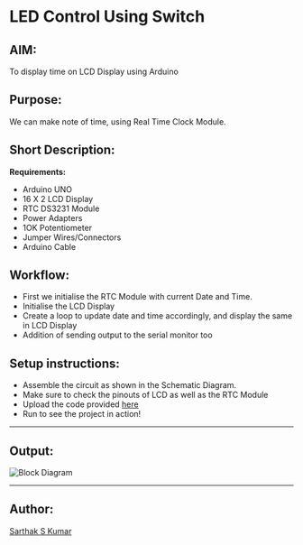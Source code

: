 # LED Control Using Switch

## AIM:

To display time on LCD Display using Arduino

## Purpose:

We can make note of time, using Real Time Clock Module.

## Short Description:

**Requirements:**

- Arduino UNO
- 16 X 2 LCD Display
- RTC DS3231 Module
- Power Adapters
- 1OK Potentiometer
- Jumper Wires/Connectors
- Arduino Cable

## Workflow:

- First we initialise the RTC Module with current Date and Time.
- Initialise the LCD Display
- Create a loop to update date and time accordingly, and display the same in LCD Display
- Addition of sending output to the serial monitor too

## Setup instructions:

- Assemble the circuit as shown in the Schematic Diagram.
- Make sure to check the pinouts of LCD as well as the RTC Module
- Upload the code provided [here](https://github.com/SarthakSKumar/IoT-Spot/blob/display_time_on_lcd_using_arduino/Arduino/Display%20Time%20on%20LCD%20using%20Arduino/display_time_on_lcd_using_arduino.ino)
- Run to see the project in action!

---

## Output:

![Block Diagram](https://github.com/SarthakSKumar/IoT-Spot/blob/display_time_on_lcd_using_arduino/Arduino/Display%20Time%20on%20LCD%20using%20Arduino/Images/Block%20Diagram.png)

---

## Author:

[Sarthak S Kumar](https://github.com/SarthakSKumar)
